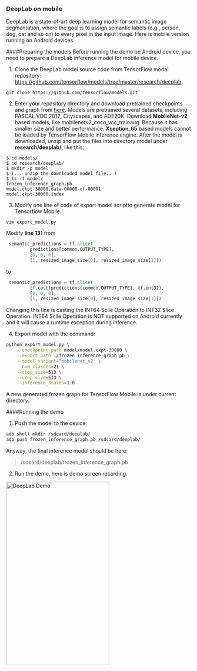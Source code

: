 ### DeepLab on mobile
DeepLab is a state-of-art deep learning model for semantic image segmentation, where the goal is to assign semantic labels (e.g., person, dog, cat and so on) to every pixel in the input image. Here is mobile version running on Android devices.


####Preparing the models
Before running the demo on Android device, you need to prepare a DeepLab inference model for mobile device.

1. Clone the DeepLab model source code from TensorFlow modal repository:
https://github.com/tensorflow/models/tree/master/research/deeplab
```
git clone https://github.com/tensorflow/models.git
```
2. Enter your repository directory and download pretrained checkpoints and graph from <a href='g3doc/model_zoo.md'>here</a>. Models are pretrained several datasets, including PASCAL VOC 2012,  Cityscapes, and  ADE20K. Download **MobileNet-v2** based models, like mobilenetv2_coco_voc_trainaug. Because it has smaller size and better performance. **Xception_65** based models cannot be loaded by TensorFlow Mobile inference engine. After the model is downloaded, unzip and put the files into directory model under **research/deeplab/**,  like this:
```
$ cd models/
$ cd research/deeplab/
$ mkdir -p model
$ (... unzip the downloaded model file.. )
$ ls -1 model/
frozen_inference_graph.pb
model.ckpt-30000.data-00000-of-00001
model.ckpt-30000.index
```

3. Modify one line of code of export model scriptto generate model for Tensorflow Mobile.
```
vim export_model.py
```
Modify **line 131** from
```python
 semantic_predictions = tf.slice(
         predictions[common.OUTPUT_TYPE],
         [0, 0, 0],
         [1, resized_image_size[0], resized_image_size[1]])
```
to
```python
 semantic_predictions = tf.slice(
         tf.cast(predictions[common.OUTPUT_TYPE], tf.int32),
         [0, 0, 0],
         [1, resized_image_size[0], resized_image_size[1]])
```
Changing this line is casting the INT64 Sclie Operation to INT32 Slice Operation. INT64 Sclie Operation is NOT supported on Android currently and it will cause a runtime exception during inference.
 
4. Export model with the command:
``` bash
python export_model.py \
    --checkpoint_path model/model.ckpt-30000 \
    --export_path ./frozen_inference_graph.pb \
    --model_variant="mobilenet_v2" \
    --num_classes=21 \
    --crop_size=513 \
    --crop_size=513 \
    --inference_scales=1.0
```
A new generated frozen graph for TensorFlow Mobile is under current directory.


####Running the demo

1. Push the model to the device:
```bash
adb shell mkdir /sdcard/deeplab/
adb push frozen_inference_graph.pb /sdcard/deeplab/
```
Anyway, the final inference model should be here:
> /sdcard/deeplab/frozen_inference_graph.pb

2. Run the demo, here is demo screen recording.
<img src=".github/deeplab_demo.gif" width="280" height="498" alt="DeepLab Demo"/>
